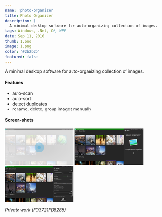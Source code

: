 ```yaml
---
name: 'photo-organizer'
title: Photo Organizer
description: |
  A minimal desktop software for auto-organizing collection of images.
tags: Windows, .Net, C#, WPF
date: Sep 11, 2016
thumb: 1.png
image: 1.png
color: '#2b2b2b'
featured: false
---
```


A minimal desktop software for auto-organizing collection of images.

#### Features

- auto-scan
- auto-sort
- detect duplicates
- rename, delete, group images manually

#### Screen-shots

[<img src="0.png" width="225">](0.png)
[<img src="1.png" width="225">](1.png)
[<img src="2.png" width="225">](2.png)

*Private work (FO3721FD8285)*